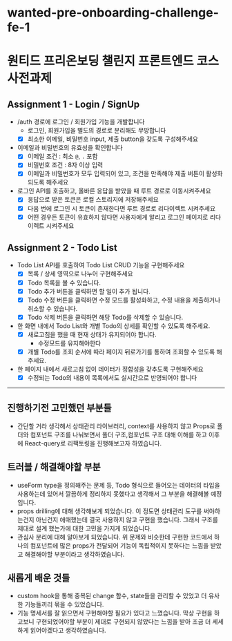 # wanted-pre-onboarding-challenge-fe-1

# 원티드 프리온보딩 챌린지 프론트엔드 코스 사전과제

## Assignment 1 - Login / SignUp

- /auth 경로에 로그인 / 회원가입 기능을 개발합니다
  - 로그인, 회원가입을 별도의 경로로 분리해도 무방합니다
  - [x] 최소한 이메일, 비밀번호 input, 제출 button을 갖도록 구성해주세요
- 이메일과 비밀번호의 유효성을 확인합니다
  - [x] 이메일 조건 : 최소 `@`, `.` 포함
  - [x] 비밀번호 조건 : 8자 이상 입력
  - [x] 이메일과 비밀번호가 모두 입력되어 있고, 조건을 만족해야 제출 버튼이 활성화 되도록 해주세요
- 로그인 API를 호출하고, 올바른 응답을 받았을 때 루트 경로로 이동시켜주세요
  - [x] 응답으로 받은 토큰은 로컬 스토리지에 저장해주세요
  - [x] 다음 번에 로그인 시 토큰이 존재한다면 루트 경로로 리다이렉트 시켜주세요
  - [x] 어떤 경우든 토큰이 유효하지 않다면 사용자에게 알리고 로그인 페이지로 리다이렉트 시켜주세요

## Assignment 2 - Todo List

- Todo List API를 호출하여 Todo List CRUD 기능을 구현해주세요
  - [x] 목록 / 상세 영역으로 나누어 구현해주세요
  - [x] Todo 목록을 볼 수 있습니다.
  - [x] Todo 추가 버튼을 클릭하면 할 일이 추가 됩니다.
  - [x] Todo 수정 버튼을 클릭하면 수정 모드를 활성화하고, 수정 내용을 제출하거나 취소할 수 있습니다.
  - [x] Todo 삭제 버튼을 클릭하면 해당 Todo를 삭제할 수 있습니다.
- 한 화면 내에서 Todo List와 개별 Todo의 상세를 확인할 수 있도록 해주세요.
  - [x] 새로고침을 했을 때 현재 상태가 유지되어야 합니다.
    - 수정모드를 유지해야한다
  - [x] 개별 Todo를 조회 순서에 따라 페이지 뒤로가기를 통하여 조회할 수 있도록 해주세요.
- 한 페이지 내에서 새로고침 없이 데이터가 정합성을 갖추도록 구현해주세요
  - [x] 수정되는 Todo의 내용이 목록에서도 실시간으로 반영되어야 합니다

<hr/>

## 진행하기전 고민했던 부분들

- 간단할 거라 생각해서 상태관리 라이브러리, context를 사용하지 않고 Props로 폴더와 컴포넌트 구조를 나눠보면서 폴더 구조,컴포넌트 구조 대해 이해를 하고 이후에 React-query로 리팩토링을 진행해보고자 하였습니다.

## 트러블 / 해결해야할 부분

- useForm type을 정의해주는 문제 등, Todo 형식으로 들어오는 데이터의 타입을 사용하는데 있어서 깔끔하게 정리하지 못했다고 생각해서 그 부분을 해결해볼 예정입니다.
- props drilling에 대해 생각해보게 되었습니다. 이 정도면 상태관리 도구를 써야하는건지 아닌건지 애매했는데 결국 사용하지 않고 구현을 했습니다. 그래서 구조를 제대로 설계 했는가에 대한 고민을 가지게 되었습니다.
- 관심사 분리에 대해 알아보게 되었습니다. 위 문제와 비슷한데 구현한 코드에서 하나의 컴포넌트에 많은 props가 전달되어 기능이 독립적이지 못하다는 느낌을 받았고 해결해야할 부분이라고 생각하였습니다.

## 새롭게 배운 것들

- custom hook을 통해 중복된 change 함수, state들을 관리할 수 있었고 더 유사한 기능들끼리 묶을 수 있었습니다.
- 기능 명세서를 잘 읽으면서 구현해야할 필요가 있다고 느꼈습니다. 막상 구현을 하고보니 구현되었어야할 부분이 제대로 구현되지 않았다는 느낌을 받아 조금 더 세세하게 읽어야겠다고 생각하였습니다.
